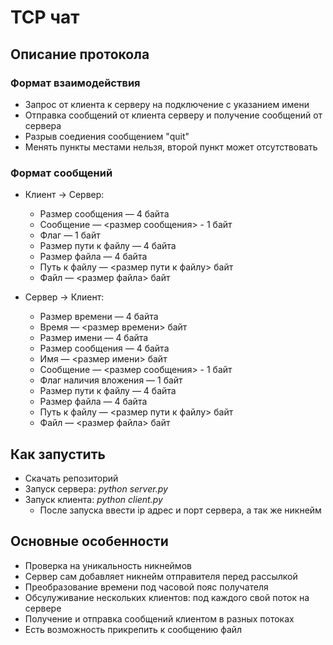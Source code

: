 # TCP чат

## Описание протокола
### Формат взаимодействия
- Запрос от клиента к серверу на подключение с указанием имени
- Отправка сообщений от клиента серверу и получение сообщений от сервера
- Разрыв соедиения сообщением "quit"
- Менять пункты местами нельзя, второй пункт может отсутствовать

### Формат сообщений
- Клиент → Сервер:
    - Размер сообщения — 4 байта
    - Сообщение — <размер сообщения> - 1 байт
    - Флаг — 1 байт
    - Размер пути к файлу — 4 байта
    - Размер файла — 4 байта
    - Путь к файлу — <размер пути к файлу> байт
    - Файл — <размер файла> байт

- Сервер → Клиент:
    - Размер времени — 4 байта
    - Время — <размер времени> байт
    - Размер имени — 4 байта
    - Размер сообщения — 4 байта
    - Имя — <размер имени> байт
    - Сообщение — <размер сообщения> - 1 байт
    - Флаг наличия вложения — 1 байт
    - Размер пути к файлу — 4 байта
    - Размер файла — 4 байта
    - Путь к файлу — <размер пути к файлу> байт
    - Файл — <размер файла> байт

## Как запустить
- Скачать репозиторий
- Запуск сервера: *python server.py*
- Запуск клиента: *python сlient.py* 
    - После запуска ввести ip адрес и порт сервера, а так же никнейм

## Основные особенности
- Проверка на уникальность никнеймов
- Сервер сам добавляет никнейм отправителя перед рассылкой
- Преобразование времени под часовой пояс получателя
- Обсулуживание нескольких клиентов: под каждого свой поток на сервере
- Получение и отправка сообщений клиентом в разных потоках
- Есть возможность прикрепить к сообщению файл
